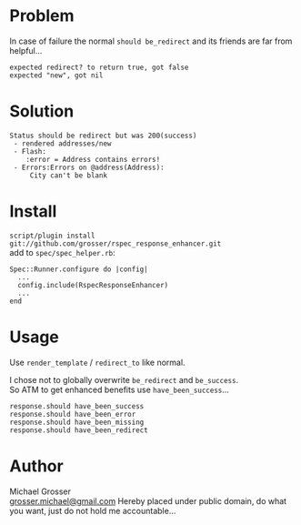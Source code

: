 Problem
=======
In case of failure the normal `should be_redirect` and its friends are far from helpful...

    expected redirect? to return true, got false
    expected "new", got nil

Solution
========

    Status should be redirect but was 200(success)
     - rendered addresses/new
     - Flash:
        :error = Address contains errors!
     - Errors:Errors on @address(Address):
         City can't be blank

Install
=======
`script/plugin install git://github.com/grosser/rspec_response_enhancer.git`  
add to `spec/spec_helper.rb`:

    Spec::Runner.configure do |config|
      ...
      config.include(RspecResponseEnhancer)
      ...
    end

Usage
=======
Use `render_template` / `redirect_to` like normal.

I chose not to globally overwrite `be_redirect` and `be_success`.  
So ATM to get enhanced benefits use `have_been_success`...

    response.should have_been_success
    response.should have_been_error
    response.should have_been_missing
    response.should have_been_redirect


Author
======
Michael Grosser  
grosser.michael@gmail.com
Hereby placed under public domain, do what you want, just do not hold me accountable...  